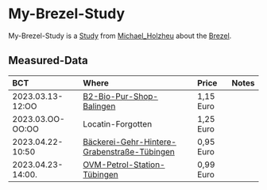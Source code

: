 # My-Brezel-Study

My-Brezel-Study is a [Study](640001.md) from [Michael_Holzheu](0.md) about the [Brezel](203410001.md).

## Measured-Data

| BCT                | Where                                    | Price                      | Notes                      |
|:-------------------|:-----------------------------------------|:---------------------------|:---------------------------|
| 2023.03.13-12:OO   | [B2-Bio-Pur-Shop-Balingen](302000002.md) | 1,15 Euro                  |                            |
| 2023.03.OO-OO:OO   | Locatin-Forgotten                        | 1,25 Euro                  |                            |          
| 2023.04.22-10:50   | [Bäckerei-Gehr-Hintere-Grabenstraße-Tübingen](2010010.md) | 0,95 Euro |                            |
| 2023.04.23-14:00.  | [OVM-Petrol-Station-Tübingen](2010009.md) | 0,99 Euro                 |                            |

